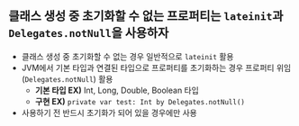 ## 클래스 생성 중 초기화할 수 없는 프로퍼티는 `lateinit`과 `Delegates.notNull`을 사용하자
- 클래스 생성 중 초기화할 수 없는 경우 일반적으로 `lateinit` 활용
- JVM에서 기본 타입과 연결된 타입으로 프로퍼티를 초기화하는 경우 프로퍼티 위임(`Delegates.notNull`) 활용
  - **기본 타입 EX)** Int, Long, Double, Boolean 타입
  - **구현 EX)** `private var test: Int by Delegates.notNull()`
- 사용하기 전 반드시 초기화가 되어 있을 경우에만 사용

